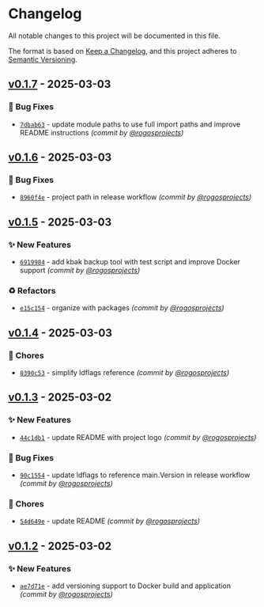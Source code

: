 # Changelog
All notable changes to this project will be documented in this file.

The format is based on [Keep a Changelog](https://keepachangelog.com/en/1.0.0/),
and this project adheres to [Semantic Versioning](https://semver.org/spec/v2.0.0.html).

## [v0.1.7] - 2025-03-03
### :bug: Bug Fixes
- [`7dbab63`](https://github.com/rogosprojects/kbak/commit/7dbab634f202d62375caad2aede91152a5af2d80) - update module paths to use full import paths and improve README instructions *(commit by [@rogosprojects](https://github.com/rogosprojects))*


## [v0.1.6] - 2025-03-03
### :bug: Bug Fixes
- [`8960f4e`](https://github.com/rogosprojects/kbak/commit/8960f4ec93e7d03be046847b18de482d59b68770) - project path in release workflow *(commit by [@rogosprojects](https://github.com/rogosprojects))*


## [v0.1.5] - 2025-03-03
### :sparkles: New Features
- [`6919984`](https://github.com/rogosprojects/kbak/commit/69199846e9452f27693626caecd0687614e78c12) - add kbak backup tool with test script and improve Docker support *(commit by [@rogosprojects](https://github.com/rogosprojects))*

### :recycle: Refactors
- [`e15c154`](https://github.com/rogosprojects/kbak/commit/e15c15458885024f595f42dab1b56b7540a5ebbd) - organize with packages *(commit by [@rogosprojects](https://github.com/rogosprojects))*


## [v0.1.4] - 2025-03-03
### :wrench: Chores
- [`8390c53`](https://github.com/rogosprojects/kbak/commit/8390c5340d80c7f325cc60f9547a1f782e17ce61) - simplify ldflags reference *(commit by [@rogosprojects](https://github.com/rogosprojects))*


## [v0.1.3] - 2025-03-02
### :sparkles: New Features
- [`44c1db1`](https://github.com/rogosprojects/kbak/commit/44c1db15a24cf064e6dd6628b14941e2e25bb4e9) - update README with project logo *(commit by [@rogosprojects](https://github.com/rogosprojects))*

### :bug: Bug Fixes
- [`90c1554`](https://github.com/rogosprojects/kbak/commit/90c15546572821605efcbda1396d99559adf982d) - update ldflags to reference main.Version in release workflow *(commit by [@rogosprojects](https://github.com/rogosprojects))*

### :wrench: Chores
- [`54d649e`](https://github.com/rogosprojects/kbak/commit/54d649eb72785df4db488b2265ab41108d980547) - update README *(commit by [@rogosprojects](https://github.com/rogosprojects))*


## [v0.1.2] - 2025-03-02
### :sparkles: New Features
- [`ae7d71e`](https://github.com/rogosprojects/kbak/commit/ae7d71e70b08dd0a505c16e1b00d0be9596de6da) - add versioning support to Docker build and application *(commit by [@rogosprojects](https://github.com/rogosprojects))*

[v0.1.2]: https://github.com/rogosprojects/kbak/compare/v0.1.1...v0.1.2
[v0.1.3]: https://github.com/rogosprojects/kbak/compare/v0.1.2...v0.1.3
[v0.1.4]: https://github.com/rogosprojects/kbak/compare/v0.1.3...v0.1.4
[v0.1.5]: https://github.com/rogosprojects/kbak/compare/v0.1.4...v0.1.5
[v0.1.6]: https://github.com/rogosprojects/kbak/compare/v0.1.5...v0.1.6
[v0.1.7]: https://github.com/rogosprojects/kbak/compare/v0.1.6...v0.1.7
